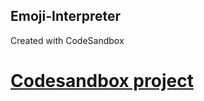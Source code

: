 ## Emoji-Interpreter
Created with CodeSandbox


# [Codesandbox project](https://codesandbox.io/s/github/Meghana-sk/Symbol-Signs-Interpreter)
